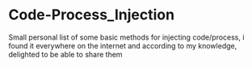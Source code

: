 # Code-Process_Injection
Small personal list of some basic methods for injecting code/process, i found it everywhere on the internet and according to my knowledge, delighted to be able to share them
